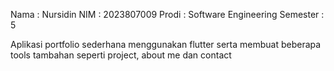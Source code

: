 Nama : Nursidin
NIM : 2023807009
Prodi : Software Engineering
Semester : 5

Aplikasi portfolio sederhana menggunakan flutter serta membuat beberapa tools tambahan seperti project, about me dan contact

